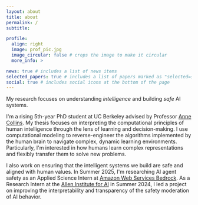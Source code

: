 ```yaml
---
layout: about
title: about
permalink: /
subtitle: 

profile:
  align: right
  image: prof_pic.jpg
  image_circular: false # crops the image to make it circular
  more_info: >

news: true # includes a list of news items
selected_papers: true # includes a list of papers marked as "selected={true}"
social: true # includes social icons at the bottom of the page
---
```


My research focuses on understanding *intelligence* and building *safe* AI systems. 

I'm a rising 5th-year PhD student at UC Berkeley advised by Professor [Anne Collins](https://ccn.studentorg.berkeley.edu/). My thesis focuses on interpreting the computational principles of human intelligence through the lens of learning and decision-making. I use computational modeling to reverse-engineer the algorithms implemented by the human brain to navigate complex, dynamic learning environments. Particularly, I'm interested in how humans learn complex representations and flexibly transfer them to solve new problems. 

I also work on ensuring that the intelligent systems we build are safe and aligned with human values. In Summer 2025, I'm researching AI agent safety as an Applied Science Intern at [Amazon Web Services Bedrock](https://aws.amazon.com/bedrock/?trk=36201f68-a9b0-45cc-849b-8ab260660e1c&sc_channel=ps&ef_id=Cj0KCQjwlrvBBhDnARIsAHEQgOQ9R5dSSARcni6q5V6spcF9-xVkBqF9oZmMe4EDfN_xPwgZ-0tRIEMaAmxyEALw_wcB:G:s&s_kwcid=AL!4422!3!692006004850!e!!g!!aws%20bedrock!21048268689!159639953975&gad_campaignid=21048268689&gbraid=0AAAAADjHtp-R-SFkK0sWoNPtZ0vzoeOZa&gclid=Cj0KCQjwlrvBBhDnARIsAHEQgOQ9R5dSSARcni6q5V6spcF9-xVkBqF9oZmMe4EDfN_xPwgZ-0tRIEMaAmxyEALw_wcB). As a Research Intern at the [Allen Institute for AI](https://allenai.org) in Summer 2024, I led a project on improving the interpretability and transparency of the safety moderation of AI behavior. 